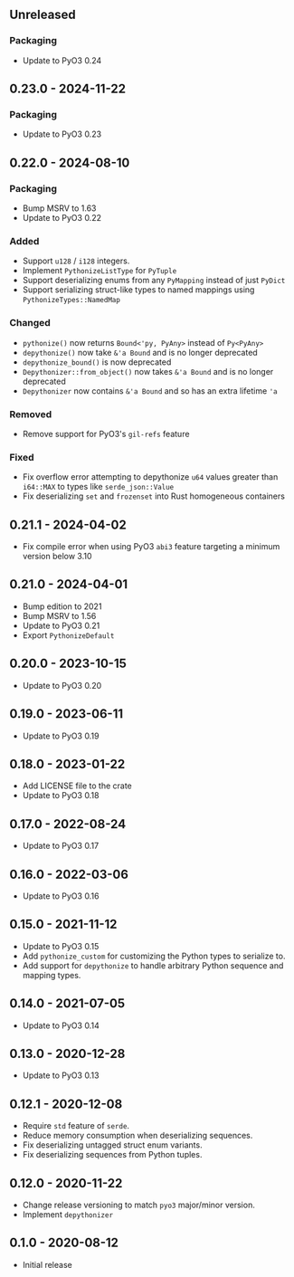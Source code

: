 ## Unreleased

### Packaging
- Update to PyO3 0.24

## 0.23.0 - 2024-11-22

### Packaging
- Update to PyO3 0.23

## 0.22.0 - 2024-08-10

### Packaging
- Bump MSRV to 1.63
- Update to PyO3 0.22

### Added
- Support `u128` / `i128` integers.
- Implement `PythonizeListType` for `PyTuple`
- Support deserializing enums from any `PyMapping` instead of just `PyDict`
- Support serializing struct-like types to named mappings using `PythonizeTypes::NamedMap`

### Changed
- `pythonize()` now returns `Bound<'py, PyAny>` instead of `Py<PyAny>`
- `depythonize()` now take `&'a Bound` and is no longer deprecated
- `depythonize_bound()` is now deprecated
- `Depythonizer::from_object()` now takes `&'a Bound` and is no longer deprecated
- `Depythonizer` now contains `&'a Bound` and so has an extra lifetime `'a`

### Removed
- Remove support for PyO3's `gil-refs` feature

### Fixed
- Fix overflow error attempting to depythonize `u64` values greater than `i64::MAX` to types like `serde_json::Value`
- Fix deserializing `set` and `frozenset` into Rust homogeneous containers

## 0.21.1 - 2024-04-02

- Fix compile error when using PyO3 `abi3` feature targeting a minimum version below 3.10

## 0.21.0 - 2024-04-01

- Bump edition to 2021
- Bump MSRV to 1.56
- Update to PyO3 0.21
- Export `PythonizeDefault`

## 0.20.0 - 2023-10-15

- Update to PyO3 0.20

## 0.19.0 - 2023-06-11

- Update to PyO3 0.19

## 0.18.0 - 2023-01-22

- Add LICENSE file to the crate
- Update to PyO3 0.18

## 0.17.0 - 2022-08-24

- Update to PyO3 0.17

## 0.16.0 - 2022-03-06

- Update to PyO3 0.16

## 0.15.0 - 2021-11-12

- Update to PyO3 0.15
- Add `pythonize_custom` for customizing the Python types to serialize to.
- Add support for `depythonize` to handle arbitrary Python sequence and mapping types.

## 0.14.0 - 2021-07-05

- Update to PyO3 0.14

## 0.13.0 - 2020-12-28

- Update to PyO3 0.13

## 0.12.1 - 2020-12-08

- Require `std` feature of `serde`.
- Reduce memory consumption when deserializing sequences.
- Fix deserializing untagged struct enum variants.
- Fix deserializing sequences from Python tuples.

## 0.12.0 - 2020-11-22

- Change release versioning to match `pyo3` major/minor version.
- Implement `depythonizer`

## 0.1.0 - 2020-08-12

- Initial release
